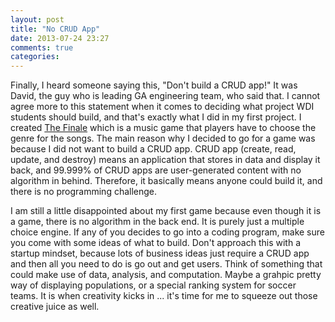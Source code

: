 ```yaml
---
layout: post
title: "No CRUD App"
date: 2013-07-24 23:27
comments: true
categories:
---
```

Finally, I heard someone saying this, "Don't build a CRUD app!" It was David, the guy who is leading GA engineering team, who said that. I cannot agree more to this statement when it comes to deciding what project WDI students should build, and that's exactly what I did in my first project. I created <a href="http://thefinale.herokuapp.com/" target="_blank">The Finale</a> which is a music game that players have to choose the genre for the songs. The main reason why I decided to go for a game was because I did not want to build a CRUD app. CRUD app (create, read, update, and destroy) means an application that stores in data and display it back, and 99.999% of CRUD apps are user-generated content with no algorithm in behind. Therefore, it basically means anyone could build it, and there is no programming challenge.

I am still a little disappointed about my first game because even though it is a game, there is no algorithm in the back end. It is purely just a multiple choice engine. If any of you decides to go into a coding program, make sure you come with some ideas of what to build. Don't approach this with a startup mindset, because lots of business ideas just require a CRUD app and then all you need to do is go out and get users. Think of something that could make use of data, analysis, and computation. Maybe a grahpic pretty way of displaying populations, or a special ranking system for soccer teams. It is when creativity kicks in ... it's time for me to squeeze out those creative juice as well.
